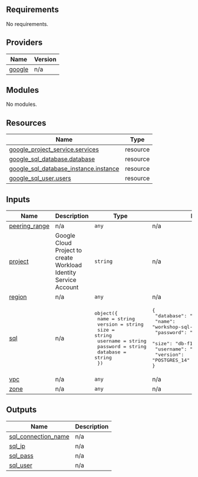 <!-- BEGIN_TF_DOCS -->
## Requirements

No requirements.

## Providers

| Name | Version |
|------|---------|
| <a name="provider_google"></a> [google](#provider\_google) | n/a |

## Modules

No modules.

## Resources

| Name | Type |
|------|------|
| [google_project_service.services](https://registry.terraform.io/providers/hashicorp/google/latest/docs/resources/project_service) | resource |
| [google_sql_database.database](https://registry.terraform.io/providers/hashicorp/google/latest/docs/resources/sql_database) | resource |
| [google_sql_database_instance.instance](https://registry.terraform.io/providers/hashicorp/google/latest/docs/resources/sql_database_instance) | resource |
| [google_sql_user.users](https://registry.terraform.io/providers/hashicorp/google/latest/docs/resources/sql_user) | resource |

## Inputs

| Name | Description | Type | Default | Required |
|------|-------------|------|---------|:--------:|
| <a name="input_peering_range"></a> [peering\_range](#input\_peering\_range) | n/a | `any` | n/a | yes |
| <a name="input_project"></a> [project](#input\_project) | Google Cloud Project to create Workload Identity Service Account | `string` | n/a | yes |
| <a name="input_region"></a> [region](#input\_region) | n/a | `any` | n/a | yes |
| <a name="input_sql"></a> [sql](#input\_sql) | n/a | <pre>object({<br>    name     = string<br>    version  = string<br>    size     = string<br>    username = string<br>    password = string<br>    database = string<br>  })</pre> | <pre>{<br>  "database": "workshop-db",<br>  "name": "workshop-sql-instance",<br>  "password": "FirneyWorkshop!123",<br>  "size": "db-f1-micro",<br>  "username": "workshop-user",<br>  "version": "POSTGRES_14"<br>}</pre> | no |
| <a name="input_vpc"></a> [vpc](#input\_vpc) | n/a | `any` | n/a | yes |
| <a name="input_zone"></a> [zone](#input\_zone) | n/a | `any` | n/a | yes |

## Outputs

| Name | Description |
|------|-------------|
| <a name="output_sql_connection_name"></a> [sql\_connection\_name](#output\_sql\_connection\_name) | n/a |
| <a name="output_sql_ip"></a> [sql\_ip](#output\_sql\_ip) | n/a |
| <a name="output_sql_pass"></a> [sql\_pass](#output\_sql\_pass) | n/a |
| <a name="output_sql_user"></a> [sql\_user](#output\_sql\_user) | n/a |
<!-- END_TF_DOCS -->